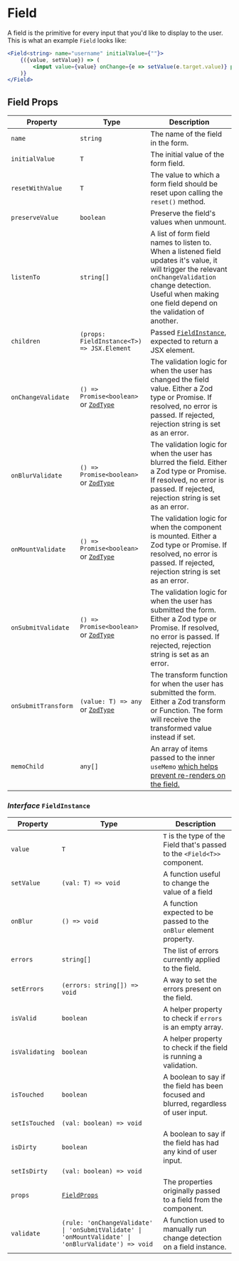 # Field

A field is the primitive for every input that you'd like to display to the user. This is what an example `Field` looks like:

```jsx
<Field<string> name="username" initialValue={""}>
    {({value, setValue}) => (
        <input value={value} onChange={e => setValue(e.target.value)} placeholder={"Username"}/>
    )}
</Field>
```

## Field Props

| Property           | Type                                                                       | Description                                                                                                                                                                                                              |
| ------------------ | -------------------------------------------------------------------------- | ------------------------------------------------------------------------------------------------------------------------------------------------------------------------------------------------------------------------ |
| `name`             | `string`                                                                   | The name of the field in the form.                                                                                                                                                                                       |
| `initialValue`     | `T`                                                                        | The initial value of the form field.                                                                                                                                                                                     |
| `resetWithValue`   | `T`                                                                        | The value to which a form field should be reset upon calling the `reset()` method.                                                                                                                                       |
| `preserveValue`    | `boolean`                                                                  | Preserve the field's values when unmount.                                                                                                                                                                                |
| `listenTo`         | `string[]`                                                                 | A list of form field names to listen to. When a listened field updates it's value, it will trigger the relevant `onChangeValidation` change detection. Useful when making one field depend on the validation of another. |
| `children`         | `(props: FieldInstance<T>) => JSX.Element`                                 | Passed [`FieldInstance`](#interface-fieldinstance), expected to return a JSX element.                                                                                                                                    |
| `onChangeValidate` | `() => Promise<boolean>` or [`ZodType`](https://github.com/colinhacks/zod) | The validation logic for when the user has changed the field value. Either a Zod type or Promise. If resolved, no error is passed. If rejected, rejection string is set as an error.                                     |
| `onBlurValidate`   | `() => Promise<boolean>` or [`ZodType`](https://github.com/colinhacks/zod) | The validation logic for when the user has blurred the field. Either a Zod type or Promise. If resolved, no error is passed. If rejected, rejection string is set as an error.                                           |
| `onMountValidate`  | `() => Promise<boolean>` or [`ZodType`](https://github.com/colinhacks/zod) | The validation logic for when the component is mounted. Either a Zod type or Promise. If resolved, no error is passed. If rejected, rejection string is set as an error.                                                 |
| `onSubmitValidate` | `() => Promise<boolean>` or [`ZodType`](https://github.com/colinhacks/zod) | The validation logic for when the user has submitted the form. Either a Zod type or Promise. If resolved, no error is passed. If rejected, rejection string is set as an error.                                          |
| `onSubmitTransform` | `(value: T) => any` or [`ZodType`](https://github.com/colinhacks/zod) | The transform function for when the user has submitted the form. Either a Zod transform or Function. The form will receive the transformed value instead if set. |
| `memoChild`        | `any[]`                                                                    | An array of items passed to the inner `useMemo` [which helps prevent re-renders on the field.](/guides/performance-optimizations)                                                                                        |

### _Interface_ `FieldInstance`

| Property       | Type                                                                                                 | Description                                                                           |
| -------------- | ---------------------------------------------------------------------------------------------------- | ------------------------------------------------------------------------------------- |
| `value`        | `T`                                                                                                  | `T` is the type of the Field that's passed to the `<Field<T>>` component.             |
| `setValue`     | `(val: T) => void`                                                                                   | A function useful to change the value of a field                                      |
| `onBlur`       | `() => void`                                                                                         | A function expected to be passed to the `onBlur` element property.                    |
| `errors`       | `string[]`                                                                                           | The list of errors currently applied to the field.                                    |
| `setErrors`    | `(errors: string[]) => void`                                                                         | A way to set the errors present on the field.                                         |
| `isValid`      | `boolean`                                                                                            | A helper property to check if `errors` is an empty array.                             |
| `isValidating` | `boolean`                                                                                            | A helper property to check if the field is running a validation.                      |
| `isTouched`    | `boolean`                                                                                            | A boolean to say if the field has been focused and blurred, regardless of user input. |
| `setIsTouched` | `(val: boolean) => void`                                                                             |                                                                                       |
| `isDirty`      | `boolean`                                                                                            | A boolean to say if the field has had any kind of user input.                         |
| `setIsDirty`   | `(val: boolean) => void`                                                                             |                                                                                       |
| `props`        | [`FieldProps`](#field-props)                                                                         | The properties originally passed to a field from the component.                       |
| `validate`     | `(rule: 'onChangeValidate' \| 'onSubmitValidate' \| 'onMountValidate' \|  'onBlurValidate') => void` | A function used to manually run change detection on a field instance.                 |

